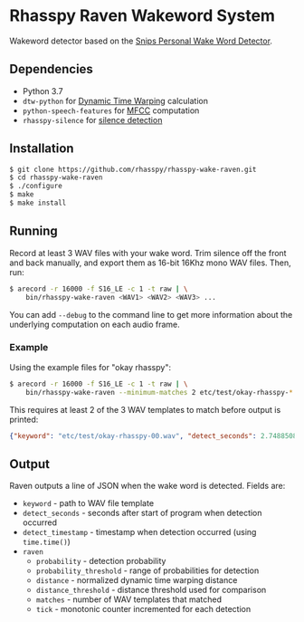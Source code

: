 # Rhasspy Raven Wakeword System

Wakeword detector based on the [Snips Personal Wake Word Detector](https://medium.com/snips-ai/machine-learning-on-voice-a-gentle-introduction-with-snips-personal-wake-word-detector-133bd6fb568e).

## Dependencies

* Python 3.7
* `dtw-python` for [Dynamic Time Warping](https://dynamictimewarping.github.io/python/) calculation
* `python-speech-features` for [MFCC](https://python-speech-features.readthedocs.io/en/latest/) computation
* `rhasspy-silence` for [silence detection](https://github.com/rhasspy/rhasspy-silence)

## Installation

```sh
$ git clone https://github.com/rhasspy/rhasspy-wake-raven.git
$ cd rhasspy-wake-raven
$ ./configure
$ make
$ make install
```

## Running

Record at least 3 WAV files with your wake word. Trim silence off the front and back manually, and export them as 16-bit 16Khz mono WAV files. Then, run:

```sh
$ arecord -r 16000 -f S16_LE -c 1 -t raw | \
    bin/rhasspy-wake-raven <WAV1> <WAV2> <WAV3> ...
```

You can add `--debug` to the command line to get more information about the underlying computation on each audio frame.

### Example

Using the example files for "okay rhasspy":

```sh
$ arecord -r 16000 -f S16_LE -c 1 -t raw | \
    bin/rhasspy-wake-raven --minimum-matches 2 etc/test/okay-rhasspy-*.wav
```

This requires at least 2 of the 3 WAV templates to match before output is printed:

```json
{"keyword": "etc/test/okay-rhasspy-00.wav", "detect_seconds": 2.7488508224487305, "detect_timestamp": 1594996988.638912, "raven": {"probability": 0.45637207995699963, "distance": 0.25849045215799454, "probability_threshold": [0.45, 0.55], "distance_threshold": 0.22, "tick": 1, "matches": 2}}
```

## Output

Raven outputs a line of JSON when the wake word is detected. Fields are:

* `keyword` - path to WAV file template
* `detect_seconds` - seconds after start of program when detection occurred
* `detect_timestamp` - timestamp when detection occurred (using `time.time()`)
* `raven`
    * `probability` - detection probability
    * `probability_threshold` - range of probabilities for detection
    * `distance` - normalized dynamic time warping distance
    * `distance_threshold` - distance threshold used for comparison
    * `matches` - number of WAV templates that matched
    * `tick` - monotonic counter incremented for each detection
